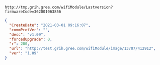 `http://tmp.grih.gree.com/wifiModule/Lastversion?firmwareCode=362001063856`

```json
{
  "CreateDate": "2021-03-01 09:16:07",
  "commProtVer": "",
  "desc": "v1.09",
  "forcedUpgrade": 0,
  "r": 200,
  "url": "http://test.grih.gree.com/wifiModule/image/13707/412912",
  "ver": "1.09"
}
```